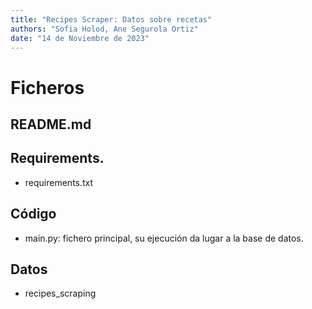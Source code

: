 ```yaml
---
title: "Recipes Scraper: Datos sobre recetas"
authors: "Sofia Holod, Ane Segurola Ortiz"
date: "14 de Noviembre de 2023"
---
```


# Ficheros

## README.md

## Requirements.

* requirements.txt 

## Código

* main.py: fichero principal, su ejecución da lugar a la base de datos.

## Datos

* recipes_scraping
